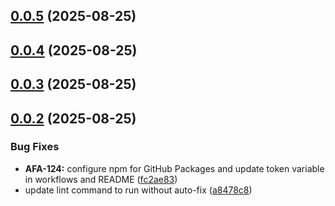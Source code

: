 ## [0.0.5](https://github.com/OrelNaranjoD/akira-flex-api/compare/v0.0.4...v0.0.5) (2025-08-25)



## [0.0.4](https://github.com/OrelNaranjoD/akira-flex-api/compare/v0.0.3...v0.0.4) (2025-08-25)



## [0.0.3](https://github.com/OrelNaranjoD/akira-flex-api/compare/v0.0.2...v0.0.3) (2025-08-25)



## [0.0.2](https://github.com/OrelNaranjoD/akira-flex-api/compare/fc2ae832d91dbb008150ae0d8e0c854e95f2bfa2...v0.0.2) (2025-08-25)


### Bug Fixes

* **AFA-124:** configure npm for GitHub Packages and update token variable in workflows and README ([fc2ae83](https://github.com/OrelNaranjoD/akira-flex-api/commit/fc2ae832d91dbb008150ae0d8e0c854e95f2bfa2))
* update lint command to run without auto-fix ([a8478c8](https://github.com/OrelNaranjoD/akira-flex-api/commit/a8478c88b5dade1a9c19053478ba4e7ada3cd8e3))



